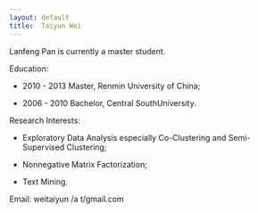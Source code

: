 ```yaml
---
layout: default
title:  Taiyun Wei
---
```


Lanfeng Pan is currently a master student. 

Education:

 -  2010 - 2013   Master, Renmin University of China; 

 -  2006 - 2010   Bachelor, Central SouthUniversity.

Research Interests:

 -  Exploratory Data Analysis especially Co-Clustering and Semi-Supervised Clustering;

 -  Nonnegative Matrix Factorization;

 -  Text Mining.  

Email: weitaiyun /a t/gmail.com